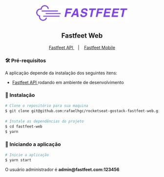 <h1 align="center">
  <img alt="Fastfeet" title="Fastfeet" src=".github/logo.png" width="300px" />
</h1>

<h2 align="center">
  Fastfeet Web
</h2>

<p align="center">
  <a href="https://github.com/rafaelhgc/rocketseat-gostack-fastfeet-api">
    Fastfeet API
  </a>
  &nbsp;&nbsp;&nbsp;|&nbsp;&nbsp;&nbsp;
  <a href="https://github.com/rafaelhgc/rocketseat-gostack-fastfeet-mobile">
    Fastfeet Mobile
  </a>
</p>

<h3>🛠 Pré-requisitos</h3>
<p>
  A aplicação depende da instalação dos seguintes itens:
</p>

<ul>
  <li><a href="https://github.com/rafaelhgc/rocketseat-gostack-fastfeet-api">
    Fastfeet API
  </a> rodando em ambiente de desenvolvimento
  </li>
</ul>

<h3>💽 Instalação</h3>

```sh
# Clone o repositório para sua maquina
$ git clone git@github.com:rafaelhgc/rocketseat-gostack-fastfeet-web.git fastfeet-web

# Instale as dependências do projeto
$ cd fastfeet-web
$ yarn
```

<h3>🚀 Iniciando a aplicação</h3>

```sh
# Inicie a aplicação
$ yarn start
```

<p>
O usuário administrador é
<strong>
admin@fastfeet.com:123456
</strong>
</p>
